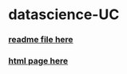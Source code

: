 # datascience-UC
### [readme file here](https://github.com/mesha4545a/datascience-UC/blob/main/web.ipynb)
### [html page here](https://github.com/mesha4545a/datascience-UC/blob/main/web_page.html)
